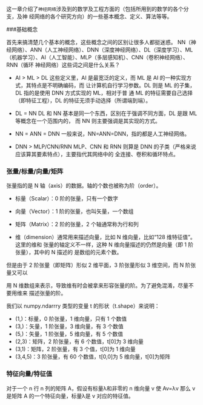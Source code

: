 这一章介绍了`神经网络`涉及到的数学及工程方面的（包括所用到的数学的各个分支，及神
经网络的各个研究方向）的一些基本概念、定义、算法等等。

###基础概念

首先来搞清楚几个基本的概念，这些概念之间的区别让很多人都挺迷惑。
NN（神经网络）、ANN（人工神经网络）、DNN（深度神经网络）、DL（深度学习）、ML
（机器学习）、AI（人工智能）、MLP（多层感知机）、CNN（卷积神经网络）、RNN（循环
神经网络）这些词之间是什么关系？

* AI > ML > DL
这些定义里，AI 是最宽泛的定义，而 ML 是 AI 的一种实现方式，其特点是不明确编码，而
让计算机自行学习参数。DL 则是 ML 的子集，DL 指的是使用 DNN 方式实现的 ML，相对于普
通 ML 的特征需要自己选择（即特征工程），DL 的特征无须手动选择（所谓端到端）。

* DL = NN
DL 和 NN 基本是同一个东西，区别在于强调不同方面，DL 是跟 ML 等概念在一个范围内的，
而 NN 则主要强调是其实现的方式。
* NN = ANN = DNN 一般来说，NN=ANN=DNN，指的都是人工神经网络。
* DNN > MLP/CNN/RNN
MLP、CNN 和 RNN 则算是 DNN 的子类（严格来说应该算其要素特点），主要指代其网络中的
全连接、卷积和循环特点。


### 张量/标量/向量/矩阵
张量指的是 N 轴（axis）的数据。轴的个数也被称为阶（order）。
* 标量（Scalar）：0 阶的张量，只有一个数字
* 向量（Vector）：1 阶的张量，也叫矢量，一个数组
* 矩阵（Matrix）：2 阶的张量，2 个轴通常称为行和列


* 维（dimension）通常用来描述向量，比如 N 维向量，比如“128 维特征值”。这里的维和
张量的轴定义不一样，这种 N 维向量描述的仍然是向量（即 1 阶张量），其中的 N 描述的
是数组的元素个数。

但是由于 2 阶张量（即矩阵）形似 2 维平面，3 阶张量形似 3 维空间，而 N 阶张量又可以

用 N 维数组来表示，导致维有时会被拿来形容张量的阶。为了避免混淆，尽量不要用维来
描述张量的阶。

我们以 numpy.ndarrry 类型的变量 t 的形状（t.shape）来说明：
* (1,)：标量，0 阶张量，1 维向量，只有 1 个数值
* (3,)：矢量，1 阶张量，3 维向量，有 3 个数值
* (5,)：矢量，1 阶张量，5 维向量，有 5 个数值
* (2,3)：矩阵，2 阶张量，有 6 个数值，t[0]为 3 维向量
* (3,1)：矩阵，2 阶张量，有 3 个值，t[0]为 1 维向量
* (3,4,5)：3 阶张量，有 60 个数值，t[0,0]为 5 维向量，t[0]为矩阵

### 特征向量/特征值
对于一个 n 行 n 列的矩阵 A，假设有标量λ和非零的 n 维向量 v 使 Av=λv
那么 v 是矩阵 A 的一个特征向量，标量λ是 v 对应的特征值。

